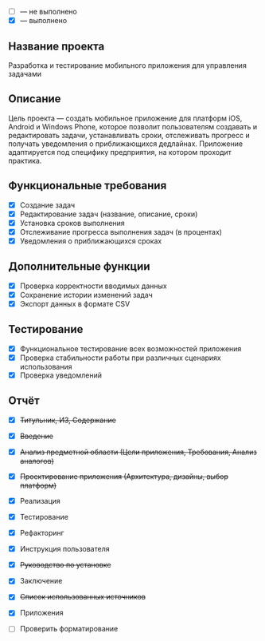 
* [ ] — не выполнено
* [x] — выполнено

## Название проекта

Разработка и тестирование мобильного приложения для управления задачами

## Описание

Цель проекта — создать мобильное приложение для платформ iOS, Android и Windows Phone, которое позволит пользователям создавать и редактировать задачи, устанавливать сроки, отслеживать прогресс и получать уведомления о приближающихся дедлайнах. Приложение адаптируется под специфику предприятия, на котором проходит практика.

## Функциональные требования

* [x] Создание задач
* [x] Редактирование задач (название, описание, сроки)
* [x] Установка сроков выполнения
* [x] Отслеживание прогресса выполнения задач (в процентах)
* [x] Уведомления о приближающихся сроках

## Дополнительные функции

* [x] Проверка корректности вводимых данных
* [x] Сохранение истории изменений задач
* [x] Экспорт данных в формате CSV

## Тестирование

* [x] Функциональное тестирование всех возможностей приложения
* [x] Проверка стабильности работы при различных сценариях использования
* [x] Проверка уведомлений

## Отчёт

* [x] ~~Титульник, ИЗ, Содержание~~
* [x] ~~Введение~~
* [x] ~~Анализ предметной области (Цели приложения, Требования, Анализ аналогов)~~
* [x] ~~Проектирование приложения (Архитектура, дизайны, выбор платформ)~~
* [x] Реализация
* [x] Тестирование
* [x] Рефакторинг
* [x] Инструкция пользователя
* [x] ~~Руководство по установке~~
* [x] Заключение
* [x] ~~Список использованных источников~~
* [x] Приложения
* [ ] Проверить форматирование



